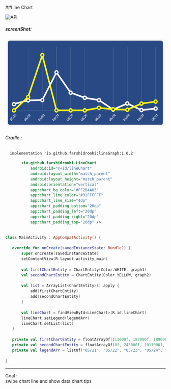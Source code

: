 ##Line Chart


  ![API](https://img.shields.io/badge/API-14%2B-blue.svg?style=flat)


##### screenShot: 
 
 <img src="https://raw.githubusercontent.com/FarshidRoohi/LineGraph/master/art/ScreenShot.png" alt="line chart android" width="527px" height="278px">


 ###### Gradle :   
  
```Gradle  
  implementation 'io.github.farshidroohi:lineGraph:1.0.2'
 ```  
 ```xml  
        <io.github.farshidroohi.LineChart
            android:id="@+id/lineChart"
            android:layout_width="match_parent"
            android:layout_height="match_parent"
            android:orientation="vertical"
            app:chart_bg_color="#FF2B4A83"
            app:chart_line_color="#32FFFFFF"
            app:chart_line_size="4dp"
            app:chart_padding_bottom="20dp"
            app:chart_padding_left="20dp"
            app:chart_padding_right="20dp"
            app:chart_padding_top="20dp" />

 ```
 ```kotlin
 
class MainActivity : AppCompatActivity() {

    override fun onCreate(savedInstanceState: Bundle?) {
        super.onCreate(savedInstanceState)
        setContentView(R.layout.activity_main)

        val firstChartEntity = ChartEntity(Color.WHITE, graph1)
        val secondChartEntity = ChartEntity(Color.YELLOW, graph2)

        val list = ArrayList<ChartEntity>().apply {
            add(firstChartEntity)
            add(secondChartEntity)
        }

        val lineChart = findViewById<LineChart>(R.id.lineChart)
        lineChart.setLegend(legendArr)
        lineChart.setList(list)
    }

    private val firstChartEntity = floatArrayOf(113000f, 183000f, 188000f, 695000f, 324000f, 230000f, 188000f, 15000f, 126000f, 5000f, 33000f)
    private val secondChartEntity = floatArrayOf(0f, 245000f, 1011000f, 1000f, 0f, 0f, 47000f, 20000f, 12000f, 124400f, 160000f)
    private val legendArr = listOf("05/21", "05/22", "05/23", "05/24", "05/25", "05/26", "05/27", "05/28", "05/29", "05/30", "05/31")

}

 ```
 <hr>
 
 Goal :</br>
 swipe chart line and show data chart tips
